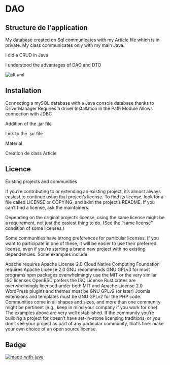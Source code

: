 # DAO

## Structure de l'application

My database created on Sql communicates with my Article file which is in private.
My class communicates only with my main Java.

I did a CRUD in Java

I understood the advantages of DAO and DTO

![alt uml](https://cdn.discordapp.com/attachments/1126805467365126175/1128346131986907257/image.png)

## Installation

Connecting a mySQL database with a Java console database thanks to DriverManager Requires a driver Installation in the Path Module Allows connection with JDBC

Addition of the .jar file

Link to the .jar file

Material

Creation de class Article

## Licence

Existing projects and communities

If you’re contributing to or extending an existing project, it’s almost always easiest to continue using that project’s license. To find its license, look for a file called LICENSE or COPYING, and skim the project’s README. If you can’t find a license, ask the maintainers.

Depending on the original project’s license, using the same license might be a requirement, not just the easiest thing to do. (See the “same license” condition of some licenses.)

Some communities have strong preferences for particular licenses. If you want to participate in one of these, it will be easier to use their preferred license, even if you’re starting a brand new project with no existing dependencies. Some examples include:

Apache requires Apache License 2.0
Cloud Native Computing Foundation requires Apache License 2.0
GNU recommends GNU GPLv3 for most programs
npm packages overwhelmingly use the MIT or the very similar ISC licenses
OpenBSD prefers the ISC License
Rust crates are overwhelmingly licensed under both MIT and Apache License 2.0
WordPress plugins and themes must be GNU GPLv2 (or later)
Joomla extensions and templates must be GNU GPLv2 for the PHP code.
Communities come in all shapes and sizes, and more than one community might be pertinent (e.g., keep in mind your company if you work for one). The examples above are very well established. If the community you’re building a project for doesn’t have set-in-stone licensing traditions, or you don’t see your project as part of any particular community, that’s fine: make your own choice of an open source license.

## Badge
[![made-with-java](https://img.shields.io/badge/Made%20with-Java-1f425f.svg)](https://www.python.org/)






